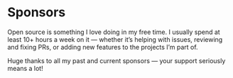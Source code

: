  
# Sponsors

Open source is something I love doing in my free time. I usually spend at least 10+ hours a week on it — whether it’s helping with issues, reviewing and fixing PRs, or adding new features to the projects I’m part of.

Huge thanks to all my past and current sponsors — your support seriously means a lot!

<NuxtImg class="mx-auto" src="/sponsors.webp" sizes="800 xs:100vw sm:100vw md:100vw lg:800"  />